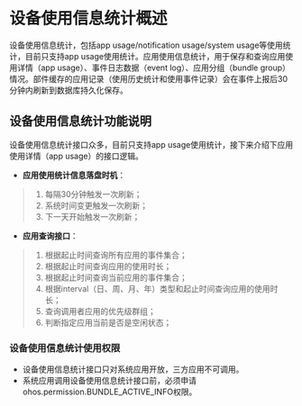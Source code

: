 # 设备使用信息统计概述

设备使用信息统计，包括app usage/notification usage/system usage等使用统计，目前只支持app usage使用统计。应用使用信息统计，用于保存和查询应用使用详情（app usage）、事件日志数据（event log）、应用分组（bundle group）情况。部件缓存的应用记录（使用历史统计和使用事件记录）会在事件上报后30分钟内刷新到数据库持久化保存。

## 设备使用信息统计功能说明

设备使用信息统计接口众多，目前只支持app usage使用统计，接下来介绍下应用使用详情（app usage）的接口逻辑。

- **应用使用统计信息落盘时机**：
>1.  每隔30分钟触发一次刷新；
>2.  系统时间变更触发一次刷新；
>3.  下一天开始触发一次刷新；

- **应用查询接口**：
>1.  根据起止时间查询所有应用的事件集合；
>2.  根据起止时间查询应用的使用时长；
>3.  根据起止时间查询当前应用的事件集合；
>4.  根据interval（日、周、月、年）类型和起止时间查询应用的使用时长；
>5.  查询调用者应用的优先级群组；
>6.  判断指定应用当前是否是空闲状态；

### 设备使用信息统计使用权限
- 设备使用信息统计接口只对系统应用开放，三方应用不可调用。
- 系统应用调用设备使用信息统计接口前，必须申请ohos.permission.BUNDLE_ACTIVE_INFO权限。